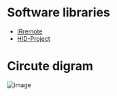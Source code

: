 # Software libraries
- [IRremote](https://www.arduino.cc/reference/en/libraries/hid-project/)
- [HID-Project](https://github.com/Arduino-IRremote/Arduino-IRremote)

# Circute digram

![image](https://github.com/Osama-Abd-El-Mohsen/IR_Remote/assets/62304741/9ad5ebbf-e4da-473b-a78e-236d223c041a)
